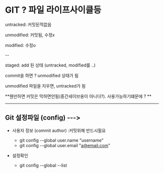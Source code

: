 # GIT ? 파일 라이프사이클등

untracked: 커밋된적없음

unmodified: 커밋됨, 수정x

modified: 수정o 

--

staged: add 된 상태 (untracked, modified를 ..)

commit을 하면  ? unmodified 상태가 됨

unmodified 파일을 지우면, untracked가 됨

**웬만하면 커밋은 막하면안됨(중간세이브용이 아니다?). 사용가능하기떄문에 ? **





***

## Git 설정파일 (config) ---> 

- 사용자 정보 (commit author) :커밋위해 반드시필요
  - git config --global user.name "username"
  - git config --global user.email "a@email.com"

- 설정확인
  - git config --global --list